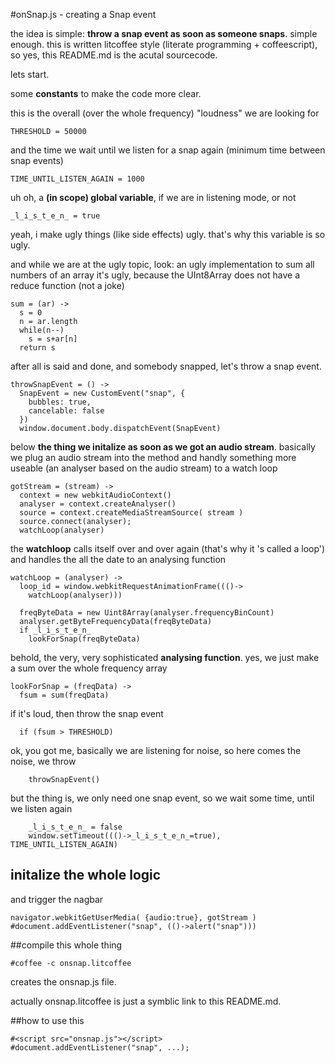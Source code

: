 #onSnap.js - creating a Snap event

the idea is simple: **throw a snap event as soon as someone snaps**. simple enough.
this is written litcoffee style (literate programming + coffeescript), so yes, this README.md is the acutal sourcecode.

lets start.

some **constants** to make the code more clear.

this is the overall (over the whole frequency) "loudness" we are looking for

    THRESHOLD = 50000

and the time we wait until we listen for a snap again (minimum time between snap events)

    TIME_UNTIL_LISTEN_AGAIN = 1000

uh oh, a **(in scope) global variable**, if we are in listening mode, or not

    _l_i_s_t_e_n_ = true

yeah, i make ugly things (like side effects) ugly. that's why this variable is so ugly. 

and while we are at the ugly topic, look: 
an ugly implementation to sum all numbers of an array
it's ugly, because the UInt8Array does not have a reduce function (not a joke)

    sum = (ar) ->
      s = 0
      n = ar.length
      while(n--)
        s = s+ar[n]
      return s

after all is said and done, and somebody snapped, let's throw a snap event.

    throwSnapEvent = () -> 
      SnapEvent = new CustomEvent("snap", {
        bubbles: true,
        cancelable: false
      })
      window.document.body.dispatchEvent(SnapEvent)

below **the thing we initalize as soon as we got an audio stream**.
basically we plug an audio stream into the method
and handly something more useable (an analyser based on the audio stream) to a watch loop

    gotStream = (stream) ->
      context = new webkitAudioContext()
      analyser = context.createAnalyser()
      source = context.createMediaStreamSource( stream )
      source.connect(analyser);
      watchLoop(analyser)

the **watchloop** calls itself over and over again (that's why it 's called a loop')
and handles the all the date to an analysing function

    watchLoop = (analyser) ->
      loop_id = window.webkitRequestAnimationFrame((()->
        watchLoop(analyser)))

      freqByteData = new Uint8Array(analyser.frequencyBinCount)
      analyser.getByteFrequencyData(freqByteData)
      if _l_i_s_t_e_n_
        lookForSnap(freqByteData)

behold, the very, very sophisticated **analysing function**.
yes, we just make a sum over the whole frequency array

    lookForSnap = (freqData) ->
      fsum = sum(freqData)

if it's loud, then throw the snap event

      if (fsum > THRESHOLD)

ok, you got me, basically we are listening for noise, so here comes the noise, we throw

        throwSnapEvent()

but the thing is, we only need one snap event, so we wait some time, until we listen again

        _l_i_s_t_e_n_ = false
        window.setTimeout((()->_l_i_s_t_e_n_=true), TIME_UNTIL_LISTEN_AGAIN)

## initalize the whole logic

and trigger the nagbar

    navigator.webkitGetUserMedia( {audio:true}, gotStream )
    #document.addEventListener("snap", (()->alert("snap")))

##compile this whole thing

    #coffee -c onsnap.litcoffee

creates the onsnap.js file.

actually onsnap.litcoffee is just a symblic link to this README.md.

##how to use this

    #<script src="onsnap.js"></script>
    #document.addEventListener("snap", ...);